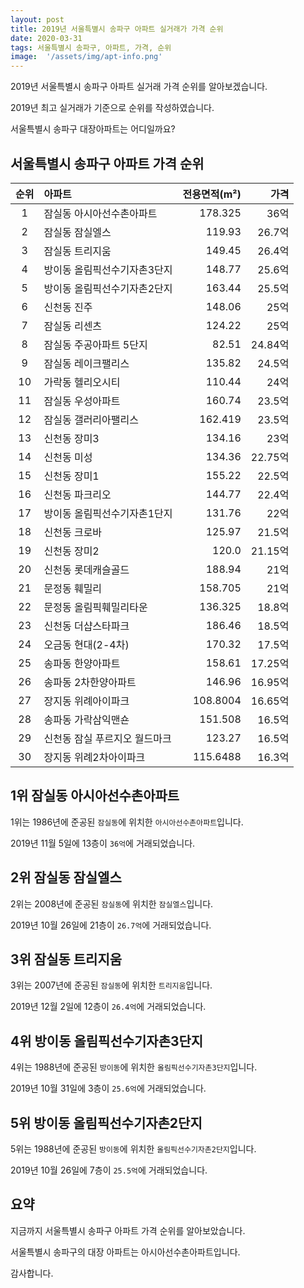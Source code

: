 ```yaml
---
layout: post
title: 2019년 서울특별시 송파구 아파트 실거래가 가격 순위
date: 2020-03-31
tags: 서울특별시 송파구, 아파트, 가격, 순위
image:  '/assets/img/apt-info.png'
---
```


2019년 서울특별시 송파구 아파트 실거래 가격 순위를 알아보겠습니다.

2019년 최고 실거래가 기준으로 순위를 작성하였습니다.

서울특별시 송파구 대장아파트는 어디일까요?

## 서울특별시 송파구 아파트 가격 순위

|순위|아파트|전용면적(m²)|가격|
|:---:|:------|---:|---:|
|1|잠실동 아시아선수촌아파트|178.325|36억|
|2|잠실동 잠실엘스|119.93|26.7억|
|3|잠실동 트리지움|149.45|26.4억|
|4|방이동 올림픽선수기자촌3단지|148.77|25.6억|
|5|방이동 올림픽선수기자촌2단지|163.44|25.5억|
|6|신천동 진주|148.06|25억|
|7|잠실동 리센츠|124.22|25억|
|8|잠실동 주공아파트 5단지|82.51|24.84억|
|9|잠실동 레이크팰리스|135.82|24.5억|
|10|가락동 헬리오시티|110.44|24억|
|11|잠실동 우성아파트|160.74|23.5억|
|12|잠실동 갤러리아팰리스|162.419|23.5억|
|13|신천동 장미3|134.16|23억|
|14|신천동 미성|134.36|22.75억|
|15|신천동 장미1|155.22|22.5억|
|16|신천동 파크리오|144.77|22.4억|
|17|방이동 올림픽선수기자촌1단지|131.76|22억|
|18|신천동 크로바|125.97|21.5억|
|19|신천동 장미2|120.0|21.15억|
|20|신천동 롯데캐슬골드|188.94|21억|
|21|문정동 훼밀리|158.705|21억|
|22|문정동 올림픽훼밀리타운|136.325|18.8억|
|23|신천동 더샵스타파크|186.46|18.5억|
|24|오금동 현대(2-4차)|170.32|17.5억|
|25|송파동 한양아파트|158.61|17.25억|
|26|송파동 2차한양아파트|146.96|16.95억|
|27|장지동 위례아이파크|108.8004|16.65억|
|28|송파동 가락삼익맨숀|151.508|16.5억|
|29|신천동 잠실 푸르지오 월드마크|123.27|16.5억|
|30|장지동 위례2차아이파크|115.6488|16.3억|



## 1위 잠실동 아시아선수촌아파트

1위는 1986년에 준공된 `잠실동`에 위치한 `아시아선수촌아파트`입니다.

2019년 11월 5일에 13층이 `36억`에 거래되었습니다.

<!-- * 카카오맵 - 지도퍼가기 -->
<!-- 1. 지도 노드 -->
<div id="daumRoughmapContainer1585688016795" class="root_daum_roughmap root_daum_roughmap_landing"></div>

<!--
	2. 설치 스크립트
	* 지도 퍼가기 서비스를 2개 이상 넣을 경우, 설치 스크립트는 하나만 삽입합니다.
-->
<script charset="UTF-8" class="daum_roughmap_loader_script" src="https://ssl.daumcdn.net/dmaps/map_js_init/roughmapLoader.js"></script>

<!-- 3. 실행 스크립트 -->
<script charset="UTF-8">
	new daum.roughmap.Lander({
		"timestamp" : "1585688016795",
		"key" : "xqjm",
		"mapWidth" : "320",
		"mapHeight" : "180"
	}).render();
</script>

## 2위 잠실동 잠실엘스

2위는 2008년에 준공된 `잠실동`에 위치한 `잠실엘스`입니다.

2019년 10월 26일에 21층이 `26.7억`에 거래되었습니다.

<!-- * 카카오맵 - 지도퍼가기 -->
<!-- 1. 지도 노드 -->
<div id="daumRoughmapContainer1585688004699" class="root_daum_roughmap root_daum_roughmap_landing"></div>

<!--
	2. 설치 스크립트
	* 지도 퍼가기 서비스를 2개 이상 넣을 경우, 설치 스크립트는 하나만 삽입합니다.
-->
<script charset="UTF-8" class="daum_roughmap_loader_script" src="https://ssl.daumcdn.net/dmaps/map_js_init/roughmapLoader.js"></script>

<!-- 3. 실행 스크립트 -->
<script charset="UTF-8">
	new daum.roughmap.Lander({
		"timestamp" : "1585688004699",
		"key" : "xqjk",
		"mapWidth" : "320",
		"mapHeight" : "180"
	}).render();
</script>

## 3위 잠실동 트리지움

3위는 2007년에 준공된 `잠실동`에 위치한 `트리지움`입니다.

2019년 12월 2일에 12층이 `26.4억`에 거래되었습니다.

<!-- * 카카오맵 - 지도퍼가기 -->
<!-- 1. 지도 노드 -->
<div id="daumRoughmapContainer1585687995291" class="root_daum_roughmap root_daum_roughmap_landing"></div>

<!--
	2. 설치 스크립트
	* 지도 퍼가기 서비스를 2개 이상 넣을 경우, 설치 스크립트는 하나만 삽입합니다.
-->
<script charset="UTF-8" class="daum_roughmap_loader_script" src="https://ssl.daumcdn.net/dmaps/map_js_init/roughmapLoader.js"></script>

<!-- 3. 실행 스크립트 -->
<script charset="UTF-8">
	new daum.roughmap.Lander({
		"timestamp" : "1585687995291",
		"key" : "xqjj",
		"mapWidth" : "320",
		"mapHeight" : "180"
	}).render();
</script>

## 4위 방이동 올림픽선수기자촌3단지

4위는 1988년에 준공된 `방이동`에 위치한 `올림픽선수기자촌3단지`입니다.

2019년 10월 31일에 3층이 `25.6억`에 거래되었습니다.

<!-- * 카카오맵 - 지도퍼가기 -->
<!-- 1. 지도 노드 -->
<div id="daumRoughmapContainer1585687970618" class="root_daum_roughmap root_daum_roughmap_landing"></div>

<!--
	2. 설치 스크립트
	* 지도 퍼가기 서비스를 2개 이상 넣을 경우, 설치 스크립트는 하나만 삽입합니다.
-->
<script charset="UTF-8" class="daum_roughmap_loader_script" src="https://ssl.daumcdn.net/dmaps/map_js_init/roughmapLoader.js"></script>

<!-- 3. 실행 스크립트 -->
<script charset="UTF-8">
	new daum.roughmap.Lander({
		"timestamp" : "1585687970618",
		"key" : "xqji",
		"mapWidth" : "320",
		"mapHeight" : "180"
	}).render();
</script>

## 5위 방이동 올림픽선수기자촌2단지

5위는 1988년에 준공된 `방이동`에 위치한 `올림픽선수기자촌2단지`입니다.

2019년 10월 26일에 7층이 `25.5억`에 거래되었습니다.

<!-- * 카카오맵 - 지도퍼가기 -->
<!-- 1. 지도 노드 -->
<div id="daumRoughmapContainer1585687970618" class="root_daum_roughmap root_daum_roughmap_landing"></div>

<!--
	2. 설치 스크립트
	* 지도 퍼가기 서비스를 2개 이상 넣을 경우, 설치 스크립트는 하나만 삽입합니다.
-->
<script charset="UTF-8" class="daum_roughmap_loader_script" src="https://ssl.daumcdn.net/dmaps/map_js_init/roughmapLoader.js"></script>

<!-- 3. 실행 스크립트 -->
<script charset="UTF-8">
	new daum.roughmap.Lander({
		"timestamp" : "1585687970618",
		"key" : "xqji",
		"mapWidth" : "320",
		"mapHeight" : "180"
	}).render();
</script>


## 요약

지금까지 서울특별시 송파구 아파트 가격 순위를 알아보았습니다.

서울특별시 송파구의 대장 아파트는 아시아선수촌아파트입니다.

감사합니다.

